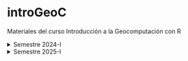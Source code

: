 # introGeoC

Materiales del curso Introducción a la Geocomputación con R

<details>
<summary> Semestre 2024-I</summary>


## Inicio del repositorio (Agosto 10, 2023)

- Curso para el Posgrado de Geografía de la UNAM, semestre 2024-1 

## Segunda Clase (Agosto 17, 2023)

- El folder ```/data/rspatial``` se encuentra en el Dropbox

## Tercera Clase (Agosto 24, 2023)

- Ejercicios 3 (Objetos I: vectores y matrices)

## Cuarta Clase (Septiembre 7, 2023)

- Ejercicios 4 (Objetos II: ```data.frame``` y ```list```)

## Quinta Clase (Septiembre 14, 2023)

- Crop dataset ```MOD13Q1.006.250m_16_days_NDVI.linear.tif``` con shapefile de ANP Cerro Mohinora

## Sexta Clase (Septiembre 21, 2023)

- Mapa interactivo de la distribución espacial de cines en la CDMX

## Séptima Clase (Septiembre 28, 2023)

- Sintaxis para definir una función, ejemplos y ejercicios

## Octava Clase (Octubre 6, 2023)

- ```<- function()``` más ejemplos; sintaxis ciclo ```for()```

## Novena Clase (Octubre 12, 2023)

- Ciclo ```for()``` con ejemplos y ejercicios 

## Décima Clase (Octubre 20, 2023)

- Operador ```if()```, ejemplos y ejercicios

## DécimaPrimera Clase (Octubre 26, 2023)

- Perfiles espectrales; ```extract()```, ```click()```

## DécimaSegunda Clase (Noviembre 9, 2023)

- ```myPrimerShiny()```

## DécimaTercera Clase (Noviembre 16, 2023)

- ```tmap()``` ejemplos y ejercicios
</details>


<details>

<summary>Semestre 2025-I</summary>

## Inicio de actividades (Agosto 9, 2024)

- Instalación de R, RStudio y algunos paquetes


</details>